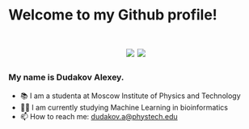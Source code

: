 <h1> Welcome to my Github profile! <h1>
<div id="header" align="center">
  <img src="https://media.giphy.com/media/IThjAlJnD9WNO/giphy.gif"/>
  <img src="https://media.giphy.com/media/NuxRC8DAnC62qWySWz/giphy.gif"/>
  
</div>

### My name is Dudakov Alexey. 
- 📚 I am a studenta at Moscow Institute of Physics and Technology
- 👨‍💻 I am currently studying Machine Learning in bioinformatics
- 📫 How to reach me: dudakov.a@phystech.edu
